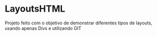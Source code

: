 # LayoutsHTML
Projeto feito com o objetivo de demonstrar diferentes tipos de layouts, usando apenas Divs e utilizando GIT
